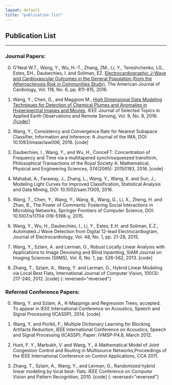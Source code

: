 ```yaml
---
layout: default
title: "publication list"
---
```

## Publication List
---

### Journal Papers:

0. O’Neal W.T., Wang, Y., Wu, H.-T., Zhang, ZM., Li, Y., Tereshchenko, LG., Estes, EH., Daubechies, I. and Soliman, EZ. [Electrocardiographic J-Wave and Cardiovascular Outcomes in the General Population (from the Atherosclerosis Risk in Communities Study)](https://www.ncbi.nlm.nih.gov/pmc/articles/PMC5021615/), The American Journal of Cardiology, Vol. 118, No. 6, pp. 811-815, 2016.

0. Wang, Y., Chen, G., and Maggioni M., [High Dimensional Data Modeling Techniques for Detection of Chemical Plumes and Anomalies in Hyperspectral Images and Movies](https://ieeexplore.ieee.org/document/7470597/), IEEE Journal of Selected Topics in Applied Earth Observations and Remote Sensing, Vol. 9, No. 9, 2016. [/[code/]](/codes/chemDtct.zip)

0. Wang, Y., Consistency and Convergence Rate for Nearest Subspace Classifier, Information and Inference:  A Journal of the IMA, DOI: 10.1093/imaiai/iaw006, 2016. [code]

0. Daubechies, I., Wang, Y., and Wu, H., ConceFT: Concentration of Frequency and Time via a multitapered synchrosqueezed transform, Philosophical Transactions of the Royal Society A: Mathematical, Physical and Engineering Sciences, 374(2065): 20150193, 2016. [code]

0. Mahabal, A., Faraway, J., Zhang, L., Wang, Y., Wang, X. and Sun, J., Modeling Light Curves for Improved Classification, Statistical Analysis and Data Mining, DOI: 10.1002/sam.11305, 2016.

0. Wang, T., Chen, Y., Wang, Y., Wang, B., Wang, G., Li, X., Zheng, H. and Zhao, B., The Power of Comments: Fostering Social Interactions in Microblog Networks, Springer Frontiers of Computer Science, DOI: 10.1007/s11704-016-5198-y, 2015.

0. Wang, Y., Wu, H., Daubechies, I., Li, Y., Estes, E.H. and Soliman, E.Z., Automated J Wave Detection from Digital 12-lead Electrocardiogram, Journal of Electrocardiology, Vol. 48, No. 1, pp. 21-28, 2015.

0. Wang, Y., Szlam, A. and Lerman, G., Robust Locally Linear Analysis with Applications to Image Denoising and Blind Inpainting, SIAM Journal on Imaging Sciences (SIIMS), Vol. 6, No. 1, pp. 526-562, 2013. [code]

0. Zhang, T., Szlam, A., Wang, Y. and Lerman, G., Hybrid Linear Modeling via Local Best Flats, International Journal of Computer Vision, 100(3): 217-240, 2012. [code]
{: reversed="reversed"}

### Referred Conference Papers:

0. Wang, Y. and Szlam, A., K-Mappings and Regression Trees, accepted. To appear in IEEE International Conference on Acoustics, Speech and Signal Processing (ICASSP), 2014. [code]

0. Wang, Y. and Porikli, F., Multiple Dictionary Learning for Blocking Artifacts Reduction, IEEE International Conference on Acoustics, Speech and Signal Processing (ICASSP), Paper: IVMSP-P4.8, March 2012.

0. Hunt, F. Y., Marbukh, V. and Wang, Y., A Mathematical Model of Joint Congestion Control and Routing in Multisource Networks,Proceedings of the IEEE International Conference on Control Applications, CCA 2011.

0. Zhang, T., Szlam, A., Wang, Y., and Lerman, G., Randomized hybrid linear modeling by local best- flats. IEEE Conference on Computer Vision and Pattern Recognition, 2010. [code]
{: reversed="reversed"}
